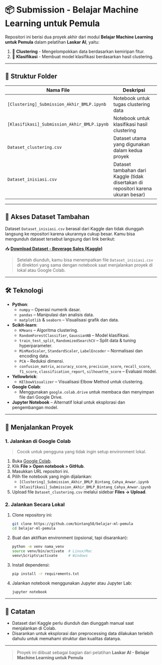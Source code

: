 # 📦 Submission - Belajar Machine Learning untuk Pemula

Repositori ini berisi dua proyek akhir dari modul **Belajar Machine Learning untuk Pemula** dalam pelatihan **Laskar AI**, yaitu:

1. 🧠 **Clustering** - Mengelompokkan data berdasarkan kemiripan fitur.
2. 🤖 **Klasifikasi** - Membuat model klasifikasi berdasarkan hasil clustering.

---

## 📁 Struktur Folder

| Nama File | Deskripsi |
|-----------|-----------|
| `[Clustering]_Submission_Akhir_BMLP.ipynb` | Notebook untuk tugas clustering data |
| `[Klasifikasi]_Submission_Akhir_BMLP.ipynb` | Notebook untuk klasifikasi hasil clustering |
| `Dataset_clustering.csv` | Dataset utama yang digunakan dalam kedua proyek |
| `Dataset_inisiasi.csv` | Dataset tambahan dari Kaggle (tidak disertakan di repositori karena ukuran besar) |

---

## 📂 Akses Dataset Tambahan

Dataset `Dataset_inisiasi.csv` berasal dari Kaggle dan tidak diunggah langsung ke repositori karena ukurannya cukup besar. Kamu bisa mengunduh dataset tersebut langsung dari link berikut:

📥 **[Download Dataset - Beverage Sales (Kaggle)](https://www.kaggle.com/datasets/sebastianwillmann/beverage-sales)**

> Setelah diunduh, kamu bisa menempatkan file `Dataset_inisiasi.csv` di direktori yang sama dengan notebook saat menjalankan proyek di lokal atau Google Colab.

---

## 🛠️ Teknologi

- **Python**:
  - `numpy` – Operasi numerik dasar.
  - `pandas` – Manipulasi dan analisis data.
  - `matplotlib` & `seaborn` – Visualisasi grafik dan data.
- **Scikit-learn**:
  - `KMeans` – Algoritma clustering.
  - `RandomForestClassifier`, `GaussianNB` – Model klasifikasi.
  - `train_test_split`, `RandomizedSearchCV` – Split data & tuning hyperparameter.
  - `MinMaxScaler`, `StandardScaler`, `LabelEncoder` – Normalisasi dan encoding data.
  - `PCA` – Reduksi dimensi.
  - `confusion_matrix`, `accuracy_score`, `precision_score`, `recall_score`, `f1_score`, `classification_report`, `silhouette_score` – Evaluasi model.
- **Yellowbrick**:
  - `KElbowVisualizer` – Visualisasi Elbow Method untuk clustering.
- **Google Colab**:
  - Menggunakan `google.colab.drive` untuk membaca dan menyimpan file dari Google Drive.
- **Jupyter Notebook** – Alternatif lokal untuk eksplorasi dan pengembangan model.

---

## 🚀 Menjalankan Proyek

### 1. Jalankan di Google Colab

> Cocok untuk pengguna yang tidak ingin setup environment lokal.

1. Buka [Google Colab](https://colab.research.google.com).
2. Klik **File > Open notebook > GitHub**.
3. Masukkan URL repositori ini.
4. Pilih file notebook yang ingin dijalankan:
   - `[Clustering]_Submission_Akhir_BMLP_Bintang_Cahya_Anwar.ipynb`
   - `[Klasifikasi]_Submission_Akhir_BMLP_Bintang_Cahya_Anwar.ipynb`
5. Upload file `Dataset_clustering.csv` melalui sidebar **Files → Upload**.

### 2. Jalankan Secara Lokal

1. Clone repository ini:
   ```bash
   git clone https://github.com/bintang58/belajar-ml-pemula
   cd belajar-ml-pemula
2. Buat dan aktifkan environment (opsional, tapi disarankan):
   ```bash
   python -m venv nama_venv
   source venv/bin/activate  # Linux/Mac
   venv\Scripts\activate     # Windows
3. Install dependensi:
   ```bash
   pip install -r requirements.txt
4. Jalankan notebook menggunakan Jupyter atau Jupyter Lab:
   ```bash
   jupyter notebook

---

## 📝 Catatan

- Dataset dari Kaggle perlu diunduh dan diunggah manual saat menjalankan di Colab.
- Disarankan untuk eksplorasi dan preprocessing data dilakukan terlebih dahulu untuk memahami struktur dan kualitas datanya.

---

> Proyek ini diibuat sebagai bagian dari pelatihan **Laskar AI - Belajar Machine Learning untuk Pemula**
